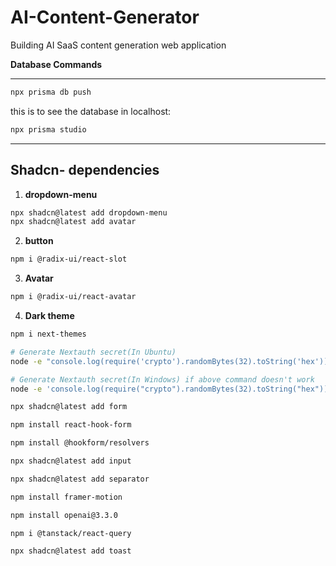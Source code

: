 # AI-Content-Generator

Building AI SaaS content generation web application

**Database Commands**

---

```bash
npx prisma db push
```

this is to see the database in localhost:

```bash
npx prisma studio
```

---

## Shadcn- dependencies

1. **dropdown-menu**

```bash
npx shadcn@latest add dropdown-menu
npx shadcn@latest add avatar

```

2. **button**

```bash
npm i @radix-ui/react-slot
```

3. **Avatar**

```bash
npm i @radix-ui/react-avatar
```

4. **Dark theme**

```bash
npm i next-themes
```

```bash
# Generate Nextauth secret(In Ubuntu)
node -e "console.log(require('crypto').randomBytes(32).toString('hex'))"

# Generate Nextauth secret(In Windows) if above command doesn't work
node -e 'console.log(require("crypto").randomBytes(32).toString("hex"))'
```

```bash
npx shadcn@latest add form
```

```bash
npm install react-hook-form
```

```bash
npm install @hookform/resolvers
```

```bash
npx shadcn@latest add input
```

```bash
npx shadcn@latest add separator
```

```bash
npm install framer-motion
```

```bash
npm install openai@3.3.0
```

```bash
npm i @tanstack/react-query
```

```bash
npx shadcn@latest add toast
```
